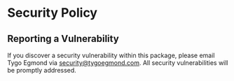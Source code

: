 # Security Policy

## Reporting a Vulnerability

If you discover a security vulnerability within this package, please email Tygo Egmond via security@tygoegmond.com. All security vulnerabilities will be promptly addressed.
